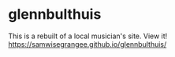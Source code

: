 # glennbulthuis
This is a rebuilt of a local musician's site. View it! https://samwisegrangee.github.io/glennbulthuis/
